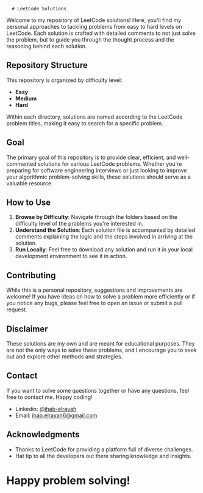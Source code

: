       # LeetCode Solutions

Welcome to my repository of LeetCode solutions! Here, you'll find my personal approaches to tackling problems from easy to hard levels on LeetCode. Each solution is crafted with detailed comments to not just solve the problem, but to guide you through the thought process and the reasoning behind each solution.

## Repository Structure

This repository is organized by difficulty level:
- **Easy**
- **Medium**
- **Hard**

Within each directory, solutions are named according to the LeetCode problem titles, making it easy to search for a specific problem.

## Goal

The primary goal of this repository is to provide clear, efficient, and well-commented solutions for various LeetCode problems. Whether you're preparing for software engineering interviews or just looking to improve your algorithmic problem-solving skills, these solutions should serve as a valuable resource.

## How to Use

1. **Browse by Difficulty**: Navigate through the folders based on the difficulty level of the problems you're interested in.
2. **Understand the Solution**: Each solution file is accompanied by detailed comments explaining the logic and the steps involved in arriving at the solution.
3. **Run Locally**: Feel free to download any solution and run it in your local development environment to see it in action.

## Contributing

While this is a personal repository, suggestions and improvements are welcome! If you have ideas on how to solve a problem more efficiently or if you notice any bugs, please feel free to open an issue or submit a pull request.

## Disclaimer

These solutions are my own and are meant for educational purposes. They are not the only ways to solve these problems, and I encourage you to seek out and explore other methods and strategies.

## Contact

If you want to solve some questions together or have any questions, feel free to contact me. Happy coding!

- Linkedin: [@ihab-elrayah](https://www.linkedin.com/in/ihab-elrayah/)
- Email: ihab.elrayah6@gmail.com
  
## Acknowledgments

- Thanks to LeetCode for providing a platform full of diverse challenges.
- Hat tip to all the developers out there sharing knowledge and insights.

# Happy problem solving!

